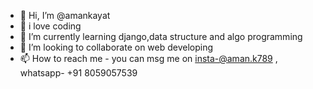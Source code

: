 - 👋 Hi, I’m @amankayat
- 👀 i love coding 
- 🌱 I’m currently learning django,data structure and algo programming
- 💞️ I’m looking to collaborate on web developing
- 📫 How to reach me - you can msg me on insta-@aman.k789 , whatsapp- +91 8059057539

<!---
amankayat/amankayat is a ✨ special ✨ repository because its `README.md` (this file) appears on your GitHub profile.
You can click the Preview link to take a look at your changes.
--->
